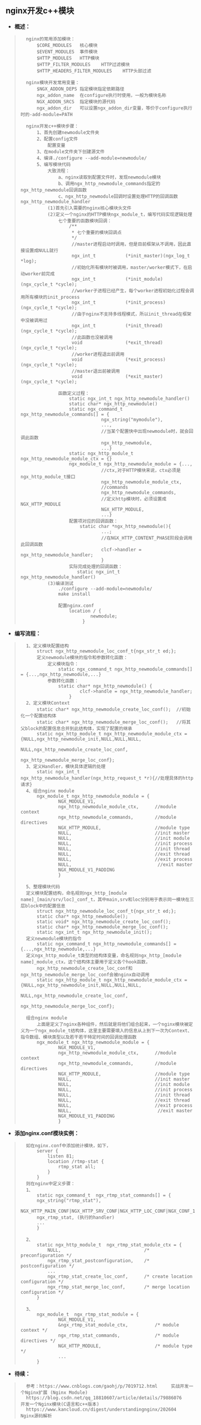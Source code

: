 ## nginx开发c++模块
- **概述：**
>       nginx的常用添加模块：
>           $CORE_MODULES   核心模块
>           $EVENT_MODULES  事件模块
>           $HTTP_MODULES   HTTP模块
>           $HTTP_FILTER_MODULES    HTTP过滤模块
>           $HTTP_HEADERS_FILTER_MODULES    HTTP头部过滤
>
>       nginx模块开发常用变量：
>           $NGX_ADDON_DEPS 指定模块指定依赖路径
>           ngx_addon_name  在configure执行时使用，一般为模块名称
>           NGX_ADDON_SRCS  指定模块的源代码
>           ngx_addon_dir   可以设置ngx_addon_dir变量，等价于configure执行时的-add-module=PATH
>
>       nginx开发c++模块步骤：
>           1、首先创建newmodule文件夹
>           2、配置config文件
>               配置变量
>           3、在module文件夹下创建源文件
>           4、编译./configure --add-module=newmodule/
>           5、编写模块代码
>               大致流程：
>                   a、nginx读取到配置文件时，发现newmodule模块
>                   b、调用ngx_http_newmodule_commands指定的ngx_http_newmodule回调函数
>                   c、ngx_http_newmodule回调时设置处理HTTP的回调函数ngx_http_newmodule_handler
>               (1)首先引入需要的nginx核心模块头文件
>               (2)定义一个nginx的HTTP模块ngx_module_t，编写代码实现逻辑处理
>                   七个重要的函数模块回调：
>                       /**
>                        * 七个重要的模块回调点
>                        */
>                        //master进程启动时调用，但是目前框架从不调用，因此直接设置成NULL就行
>                        ngx_int_t           (*init_master)(ngx_log_t *log);
>                        //初始化所有模块时被调用，master/worker模式下，在启动worker前完成
>                        ngx_int_t           (*init_module)(ngx_cycle_t *cycle);
>                        //worker子进程已经产生，每个worker进程初始化过程会调用所有模块的init_process
>                        ngx_int_t           (*init_process)(ngx_cycle_t *cycle);
>                        //由于nginx不支持多线程模式，所以init_thread在框架中没被调用过
>                        ngx_int_t           (*init_thread)(ngx_cycle_t *cycle);
>                        //此函数也没被调用
>                        void                (*exit_thread)(ngx_cycle_t *cycle);
>                        //worker进程退出前调用
>                        void                (*exit_process)(ngx_cycle_t *cycle);
>                        //master退出前被调用
>                        void                (*exit_master)(ngx_cycle_t *cycle);
>
>                   函数定义过程：
>                       static ngx_int_t ngx_http_newmodule_handler()
>                       static char* ngx_http_newmodule()
>                       static ngx_command_t ngx_http_newmodule_commands[] = {
>                                   ngx_string("mymodule"),
>                                   ...,
>                                   //当某个配置快中出现newmodule时，就会回调此函数
>                                   ngx_http_newmodule,
>                                   ...}
>                       static ngx_http_module_t ngx_http_newmodule_module_ctx = {}
>                       ngx_module_t ngx_http_newmodule_module = {...,
>                                   //ctx,对于HTTP模块来说，ctx必须是ngx_http_module_t接口
>                                   ngx_http_newmodule_module_ctx,
>                                   //commands
>                                   ngx_http_newmodule_commands,
>                                   //定义http模块时，必须设置成NGX_HTTP_MODULE
>                                   NGX_HTTP_MODULE,
>                                   ...}
>                       配置项对应的回调函数：
>                           static char *ngx_http_newmodule(){
>                                   ...;
>                                   //在NGX_HTTP_CONTENT_PHASE阶段会调用此回调函数
>                                   clcf->handler = ngx_http_newmodule_handler;
>                                   }
>                       实际完成处理的回调函数：
>                          static ngx_int_t ngx_http_newmodule_handler()
>               (3)编译测试
>                   ./configure --add-module=newmodule/
>                   make install
>
>                   配置nginx.conf
>                       location / {
>                               newmodule;
>                            }
>
>

- **编写流程：**
>       1、定义模块配置结构
>           struct ngx_http_newmodule_loc_conf_t{ngx_str_t ed;};
>           定义newmodule模块的指令和参数转化函数：
>               定义模块指令：
>                   static ngx_command_t ngx_http_newmodule_commands[] = {...,ngx_http_newmodule,...}
>               参数转化函数：
>                   static char* ngx_http_newmodule() {
>                           clcf->handle = ngx_http_newmodule_handler;
>                       }
>       2、定义模块Context
>           static char* ngx_http_newmodule_create_loc_conf();  //初始化一个配置结构体
>           static char* ngx_http_newmodule_merge_loc_conf();   //将其父block的配置信息合并到此结构体，实现了配置的继承
>           static ngx_http_module_t ngx_http_newmodule_module_ctx = {NULL,ngx_http_newmodule_init,NULL,NULL,NULL,
>                                    NULL,ngx_http_newmodule_create_loc_conf,
>                                    ngx_http_newmodule_merge_loc_conf};
>       3、定义Handler，模块具体逻辑的处理
>           static ngx_int_t ngx_http_newmodule_handler(ngx_http_request_t *r){//处理具体的http请求}
>       4、组合nginx module
>           ngx_module_t ngx_http_newmodule_module = {
>                   NGX_MODULE_V1,
>                   ngx_http_newmodule_module_ctx,      //module context
>                   ngx_http_newmodule_commands,        //module directives
>                   NGX_HTTP_MODULE,                    //module type
>                   NULL,                               //init master
>                   NULL,                               //init module
>                   NULL,                               //init process
>                   NULL,                               //init thread
>                   NULL,                               //exit thread
>                   NULL,                               //exit process
>                   NULL,                                //exit master
>                   NGX_MODULE_V1_PADDING
>                   }
>
>       5、整理模块代码
>       定义模块配置结构，命名规则ngx_http_[module name]_[main/srv/loc]_conf_t，其中main,srv和loc分别用于表示同一模块在三层block中的配置信息
>           struct ngx_http_newmodule_loc_conf_t{ngx_str_t ed;};
>           static char* ngx_http_newmodule();
>           static void* ngx_http_newmodule_create_loc_conf();
>           static char* ngx_http_newmodule_merge_loc_conf();
>           static ngx_int_t ngx_http_newmodule_init();
>       定义newmodule模块的指令
>           static ngx_command_t ngx_http_newmodule_commands[] = {...,ngx_http_newmodule,...}
>       定义ngx_http_module_t类型的结构体变量，命名规则ngx_http_[module name]_module_ctx，这个结构体主要用于定义各个hook函数，
>           ngx_http_newmodule_create_loc_conf和ngx_http_newmodule_merge_loc_conf会被nginx自动调用
>           static ngx_http_module_t ngx_http_newmodule_module_ctx = {NULL,ngx_http_newmodule_init,NULL,NULL,NULL,
>                                    NULL,ngx_http_newmodule_create_loc_conf,
>                                    ngx_http_newmodule_merge_loc_conf};
>
>       组合nginx module
>           上面是定义了nginx各种组件，然后就是将他们组合起来，一个nginx模块被定义为一个ngx_module_t结构体，这里主要需要填入的信息从上到下一次为Context、指令数组、模块类型以及若干若干特定时间的回调处理函数
>           ngx_module_t ngx_http_newmodule_module = {
>                   NGX_MODULE_V1,
>                   ngx_http_newmodule_module_ctx,      //module context
>                   ngx_http_newmodule_commands,        //module directives
>                   NGX_HTTP_MODULE,                    //module type
>                   NULL,                               //init master
>                   NULL,                               //init module
>                   NULL,                               //init process
>                   NULL,                               //init thread
>                   NULL,                               //exit thread
>                   NULL,                               //exit process
>                   NULL,                                //exit master
>                   NGX_MODULE_V1_PADDING
>                   }
>
>

- **添加nginx.conf模块实例：**
>
>       如在nginx.conf中添加统计模块，如下，
>           server {
>               listen 81;
>               location /rtmp-stat {
>                   rtmp_stat all;
>               }
>           }
>       则在nginx中定义步骤：
>       1、
>           static ngx_command_t  ngx_rtmp_stat_commands[] = {
>           ngx_string("rtmp_stat"),
>           NGX_HTTP_MAIN_CONF|NGX_HTTP_SRV_CONF|NGX_HTTP_LOC_CONF|NGX_CONF_1MORE,
>           ngx_rtmp_stat, (执行的handler)
>           ...
>           }
>
>       2、
>           static ngx_http_module_t  ngx_rtmp_stat_module_ctx = {
>               NULL,                               /* preconfiguration */
>               ngx_rtmp_stat_postconfiguration,    /* postconfiguration */
>               ...
>               ngx_rtmp_stat_create_loc_conf,      /* create location configuration */
>               ngx_rtmp_stat_merge_loc_conf,       /* merge location configuration */
>           }
>
>       3、
>           ngx_module_t  ngx_rtmp_stat_module = {
>                   NGX_MODULE_V1,
>                   &ngx_rtmp_stat_module_ctx,          /* module context */
>                   ngx_rtmp_stat_commands,             /* module directives */
>                   NGX_HTTP_MODULE,                    /* module type */
>                   ...
>           }
>

- **待续：**
>       参考：https://www.cnblogs.com/gaohj/p/7019712.html     实战开发一个Nginx扩展 (Nginx Module)
>       https://blog.csdn.net/qq_18810607/article/details/79886076       开发一个Nginx模块(C语言和c++版本)
>       https://www.kancloud.cn/digest/understandingnginx/202604    Nginx源码解析
>
>
>
>
>
>
>
